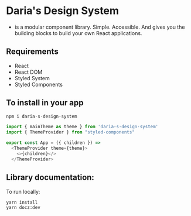 # Daria's Design System
- is a modular component library. Simple. Accessible. And gives you the building blocks to build your own React applications.

## Requirements

* React
* React DOM
* Styled System
* Styled Components

## To install in your app
```js
npm i daria-s-design-system
```

```js
import { mainTheme as theme } from 'daria-s-design-system'
import { ThemeProvider } from "styled-components"

export const App = ({ children }) =>
  <ThemeProvider theme={theme}>
    <>{children}</>
  </ThemeProvider>
```

## Library documentation:

To run locally:
```sh
yarn install
yarn docz:dev
```
